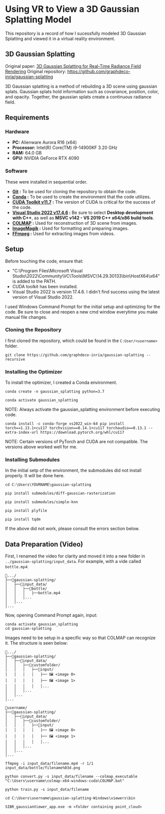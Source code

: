 # Using VR to View a 3D Gaussian Splatting Model
This repository is a record of how I sucessfully modeled 3D Gaussian Splatting and viewed it in a virtual reality environment. 

## 3D Gaussian Splatting
Original paper: [3D Gaussian Splatting for Real-Time Radiance Field Rendering](https://repo-sam.inria.fr/fungraph/3d-gaussian-splatting/3d_gaussian_splatting_high.pdf)
Original repository: https://github.com/graphdeco-inria/gaussian-splatting

3D Gaussian splatting is a method of rebuilding a 3D scene using gaussian splats. Gaussian splats hold information such as covariance, position, color, and opacity. Together, the gaussian splats create a continuous radiance field. 

## Requirements

### Hardware
- **PC:** Alienware Aurora R16 (x64)
- **Processor:** Intel(R) Core(TM) i9-14900KF   3.20 GHz
- **RAM:** 64.0 GB
- **GPU:** NVIDIA GeForce RTX 4090

### Software

These were installed in sequential order.
- **[Git](https://git-scm.com/downloads) :** To be used for cloning the repository to obtain the code.
- **[Conda](https://www.anaconda.com/download/success) :** To be used to create the environment that the code utilizes.
- **[CUDA Toolkit v11.7](https://developer.nvidia.com/cuda-11-7-1-download-archive) :** The version of CUDA is critical for the success of the code. 
- **[Visual Studio 2022 v17.4.6](https://www.catalog.update.microsoft.com/Search.aspx?q=visual+studio+2022&p=3) :** Be sure to select **Desktop development with C++**, as well as **MSVC v142 - VS 2019 C++ x64/x86 build tools**. 
- **[COLMAP](https://github.com/colmap/colmap/releases) :** Used for reconstruction of 3D scene from images.
- **[ImageMagik](https://imagemagick.org/script/download.php) :** Used for formatting and preparing images.
- **[FFmpeg](https://ffmpeg.org/download.html) :** Used for extracting images from videos.

## Setup
Before touching the code, ensure that:
- "C:\Program Files\Microsoft Visual Studio\2022\Community\VC\Tools\MSVC\14.29.30133\bin\HostX64\x64" is added to the PATH.
- CUDA toolkit has been installed.
- Visual Studio 2022 is version 17.4.6. I didn't find success using the latest version of Visual Studio 2022.

I used Windows Command Prompt for the initial setup and optimizing for the code. Be sure to close and reopen a new cmd window everytime you make manual file changes.

### Cloning the Repository
I first cloned the repository, which could be found in the ``C:User/<username>`` folder.
```
git clone https://github.com/graphdeco-inria/gaussian-splatting --recursive
```
### Installing the Optimizer
To install the optimizer, I created a Conda environment. 

``conda create -n gaussian_splatting python=3.7``

``conda activate gaussian_splatting``

NOTE: Always activate the gaussian_splatting environment before executing code.

``conda install -c conda-forge vs2022_win-64
pip install torch==1.13.1+cu117 torchvision==0.14.1+cu117 torchaudio==0.13.1 --extra-index-url https://download.pytorch.org/whl/cu117``

NOTE: Certain versions of PyTorch and CUDA are not compatible. The versions above worked well for me.

### Installing Submodules
In the initial setp of the environment, the submodules did not install properly. It will  be done here. 

``cd C:\Users\YOURNAME\gaussian-splatting``

``pip install submodules/diff-gaussian-rasterization``

``pip install submodules/simple-knn``

``pip install plyfile``

``pip install tqdm``

If the above did not work, please consult the errors section below.

## Data Preparation (Video)
First, I renamed the video for clarity and moved it into a new folder in ``../gaussian-splatting/input_data``. For example, with a vide called ``bottle.mp4``:

```
📂.../ 
├──📂gaussian-splatting/ 
│   ├──📂input_data/
│   │	├──📂bottle/
│   │	│	├──bottle.mp4			
│   │   │...
│   │...
│...
```

Now, opening Command Prompt again, input:
```
conda activate gaussian_splatting
cd gaussian-splatting
```




Images need to be setup in a specific way so that COLMAP can recognize it. The structure is seen below:

```
📂.../ 
├──📂gaussian-splatting/ 
│   ├──📂input_data/
│   │	├──📂customfolder/
│   │	│	├──📂input/
│   │	│	│	├── 🖼️ <image 0>
│   │	│	│	├── 🖼️ <image 1>
│   │	│	│	│...
│   │   │...
│   │...
│...
```



```
📂username/ 
├──📂gaussian-splatting/ 
│   ├──📂input_data/
│   │	├──📂customfolder/
│   │	│	├──📂input/
│   │	│	│	├── 🖼️ <image 0>
│   │	│	│	├── 🖼️ <image 1>
│   │	│	│	│...
│   │   │...
│   │...
│...
```

```
ffmpeg -i input_data/filename.mp4 -r 1/1 input_data/bottle/filename%03d.png
```
```
python convert.py -s input_data/filename --colmap_executable "C:\Users\username\colmap-x64-windows-cuda\COLMAP.bat"
```
```
python train.py -s input_data/filename
```
```
cd C:\Users\username\gaussian-splatting-Windows\viewers\bin
```
```
SIBR_gaussianViewer_app.exe -m <folder containing point_cloud>
```

